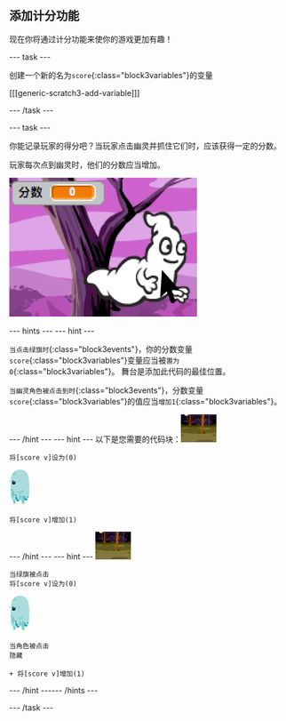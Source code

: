## 添加计分功能

现在你将通过计分功能来使你的游戏更加有趣！

--- task ---

创建一个新的名为`score`{:class="block3variables"}的变量

[[[generic-scratch3-add-variable]]]

--- /task ---

--- task ---

你能记录玩家的得分吧？当玩家点击幽灵并抓住它们时，应该获得一定的分数。

玩家每次点到幽灵时，他们的分数应当增加。

![增加分数](images/ghost-score-test.png)

--- hints ---
 --- hint ---

`当点击绿旗时`{:class="block3events"}，你的分数变量`score`{:class="block3variables"}变量应当被`置为0`{:class="block3variables"}。 舞台是添加此代码的最佳位置。

`当幽灵角色被点击到时`{:class="block3events"}，分数变量`score`{:class="block3variables"}的值应当`增加1`{:class="block3variables"}。

--- /hint --- --- hint --- 以下是您需要的代码块：![背景图标](images/ghost-backdrop.png)

```blocks3
将[score v]设为(0)
```

![幽灵角色](images/ghost-sprite.png)

```blocks3
将[score v]增加(1)
```

--- /hint --- --- hint --- ![背景图标](images/ghost-backdrop.png)

```blocks3
当绿旗被点击
将[score v]设为(0)
```

![幽灵角色](images/ghost-sprite.png)

```blocks3
当角色被点击
隐藏

+ 将[score v]增加(1)
```

--- /hint ------ /hints ---

--- /task ---